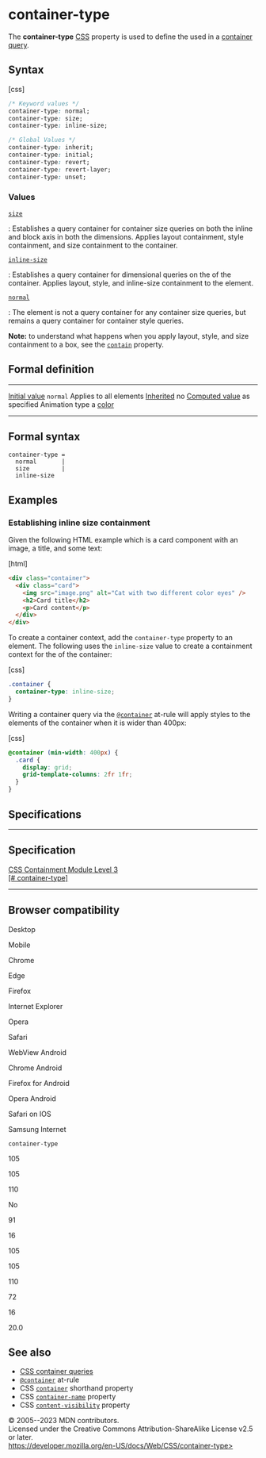 container-type
==============

The **container-type**
[CSS](https://developer.mozilla.org/en-US/docs/Web/CSS) property is used
to define the [](css_container_queries.md#naming_containment_contexts) used in
a [container query](css_container_queries.md).

Syntax
------

[css]

```css
/* Keyword values */
container-type: normal;
container-type: size;
container-type: inline-size;

/* Global Values */
container-type: inherit;
container-type: initial;
container-type: revert;
container-type: revert-layer;
container-type: unset;
```

### Values

[`size`](#size)

:   Establishes a query container for container size queries on both the
    inline and block axis in both the [](basic_concepts_of_logical_properties_and_values.md#block_and_inline_dimensions)
    dimensions. Applies layout containment, style containment, and size
    containment to the container.

[`inline-size`](#inline-size)

:   Establishes a query container for dimensional queries on the [](basic_concepts_of_logical_properties_and_values.md#block_and_inline_dimensions)
    of the container. Applies layout, style, and inline-size containment
    to the element.

[`normal`](#normal)

:   The element is not a query container for any container size queries,
    but remains a query container for container style queries.

**Note:** to understand what happens when you apply layout, style, and
size containment to a box, see the [`contain`](contain.md) property.

Formal definition
-----------------

  ---------------------------------- --------------------------------------
  [Initial value](initial_value.md)     `normal`
  Applies to                         all elements
  [Inherited](inheritance.md)           no
  [Computed value](computed_value.md)   as specified
  Animation type                     a [color](color_value.md#interpolation)
  ---------------------------------- --------------------------------------

Formal syntax
-------------

```
container-type = 
  normal       |
  size         |
  inline-size  
```

Examples
--------

### Establishing inline size containment

Given the following HTML example which is a card component with an
image, a title, and some text:

[html]

```html
<div class="container">
  <div class="card">
    <img src="image.png" alt="Cat with two different color eyes" />
    <h2>Card title</h2>
    <p>Card content</p>
  </div>
</div>
```

To create a container context, add the `container-type` property to an
element. The following uses the `inline-size` value to create a
containment context for the [](basic_concepts_of_logical_properties_and_values.md#block_and_inline_dimensions)
of the container:

[css]

```css
.container {
  container-type: inline-size;
}
```

Writing a container query via the [`@container`](@container.md) at-rule
will apply styles to the elements of the container when it is wider than
400px:

[css]

```css
@container (min-width: 400px) {
  .card {
    display: grid;
    grid-template-columns: 2fr 1fr;
  }
}
```

Specifications
--------------

  ----------------------------------------------------------------------------------

Specification
  ----------------------------------------------------------------------------------

  [CSS Containment Module Level 3\
  [\#
  container-type]](https://drafts.csswg.org/css-contain-3/#container-type)

  ----------------------------------------------------------------------------------

Browser compatibility
---------------------

Desktop

Mobile

Chrome

Edge

Firefox

Internet Explorer

Opera

Safari

WebView Android

Chrome Android

Firefox for Android

Opera Android

Safari on IOS

Samsung Internet

`container-type`

105

105

110

No

91

16

105

105

110

72

16

20.0

See also
--------

- [CSS container queries](css_container_queries.md)
- [`@container`](@container.md) at-rule
- CSS [`container`](container.md) shorthand property
- CSS [`container-name`](container-name.md) property
- CSS [`content-visibility`](content-visibility.md) property

© 2005--2023 MDN contributors.\
Licensed under the Creative Commons Attribution-ShareAlike License v2.5
or later.\
https://developer.mozilla.org/en-US/docs/Web/CSS/container-type>
